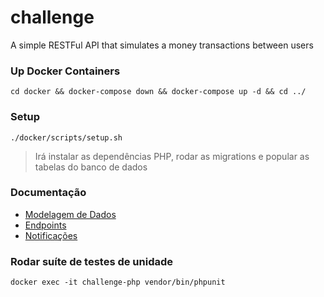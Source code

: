 # challenge
A simple RESTFul API that simulates a money transactions between users

### Up Docker Containers
`cd docker && docker-compose down && docker-compose up -d && cd ../`

### Setup
`./docker/scripts/setup.sh`

> Irá instalar as dependências PHP, rodar as migrations e popular as tabelas do banco de dados

### Documentação
* [Modelagem de Dados]()
* [Endpoints]()
* [Notificações]()

### Rodar suíte de testes de unidade
`docker exec -it challenge-php vendor/bin/phpunit`
